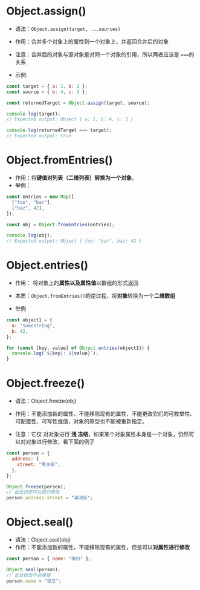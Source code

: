 # Object.assign()

- 语法：`Object.assign(target, ...sources)`

- 作用：合并多个对象上的属性到一个对象上，并返回合并后的对象

- 注意：合并后的对象与源对象是对同一个对象的引用，所以两者应该是 `===`的关系
- 示例:

```js
const target = { a: 1, b: 2 };
const source = { b: 4, c: 5 };

const returnedTarget = Object.assign(target, source);

console.log(target);
// Expected output: Object { a: 1, b: 4, c: 5 }

console.log(returnedTarget === target);
// Expected output: true
```

# Object.fromEntries()

- 作用：将**键值对列表（二维列表）**转换为一个**对象**。
- 举例：

```js
const entries = new Map([
  ["foo", "bar"],
  ["baz", 42],
]);

const obj = Object.fromEntries(entries);

console.log(obj);
// Expected output: Object { foo: "bar", baz: 42 }
```

# Object.entries()

- 作用： 将对象上的**属性以及属性值**以数组的形式返回
- 本质：`Object.fromEntries()`的逆过程，将**对象**转换为一个**二维数组**

- 举例

```js
const object1 = {
  a: "somestring",
  b: 42,
};

for (const [key, value] of Object.entries(object1)) {
  console.log(`${key}: ${value}`);
}
```

# Object.freeze()

- 语法：Object.freeze(obj)
- 作用：不能添加新的属性，不能移除现有的属性，不能更改它们的可枚举性、可配置性、可写性或值，对象的原型也不能被重新指定。

- 注意：它仅 对对象进行 **浅 冻结**，如果某个对象属性本身是一个对象，仍然可以对对象进行修改，看下面的例子

```js
const person = {
  address: {
    street: "黑水街",
  },
};

Object.freeze(person);
// 此处仍然可以进行修改
person.address.street = "漠河街";
```

# Object.seal()

- 语法：Object.seal(obj)
- 作用：不能添加新的属性，不能移除现有的属性，但是可以**对属性进行修改**

```js
const person = { name: "李四" };

Object.seal(person);
// 此处修改不会报错
person.name = "张三";
```
